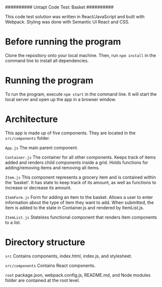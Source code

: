 ########## Untapt Code Test: Basket ##########

This code test solution was written in React/JavaScript and built with Webpack. Styling was done with Semantic UI React and CSS.

# Before running the program

Clone the repository onto your local machine. Then, run `npm install` in the command line to install all dependencies.

# Running the program

To run the program, execute `npm start` in the command line. It will start the local server and open up the app in a browser window.

# Architecture

This app is made up of five components. They are located in the `src/components` folder.

  `App.js`
  The main parent component.

  `Container.js`
  The container for all other components. Keeps track of items added and renders child components inside a grid. Holds functions for adding/removing items and removing all items.

  `Item.js`
  This component represents a grocery item and is contained within the 'basket'. It has state to keep track of its amount, as well as functions to increase or decrease its amount.

  `ItemForm.js`
  Form for adding an item to the basket. Allows a user to enter information about the type of item they want to add. When submitted, the item is added to the state in Container.js and rendered by ItemList.js.

  `ItemList.js`
  Stateless functional component that renders Item components to a list.

# Directory structure

  `src`
  Contains components, index.html, index.js, and stylesheet.

  `src/components`
  Contains React components.

  `root`
  package.json, webpack.config.js, README.md, and Node modules folder are contained at the root level.
